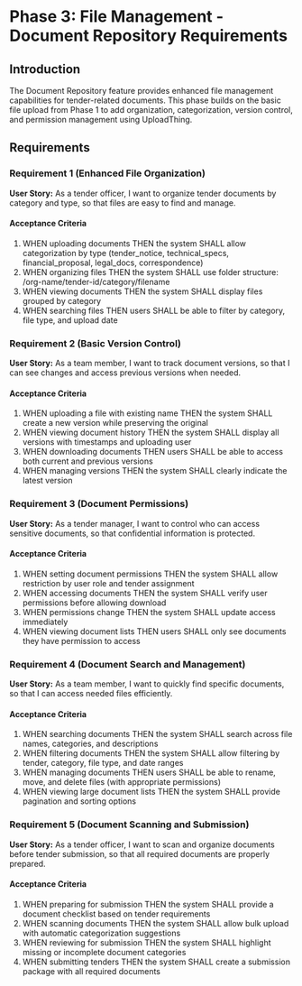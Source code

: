 # Phase 3: File Management - Document Repository Requirements

## Introduction

The Document Repository feature provides enhanced file management capabilities for tender-related documents. This phase builds on the basic file upload from Phase 1 to add organization, categorization, version control, and permission management using UploadThing.

## Requirements

### Requirement 1 (Enhanced File Organization)

**User Story:** As a tender officer, I want to organize tender documents by category and type, so that files are easy to find and manage.

#### Acceptance Criteria

1. WHEN uploading documents THEN the system SHALL allow categorization by type (tender_notice, technical_specs, financial_proposal, legal_docs, correspondence)
2. WHEN organizing files THEN the system SHALL use folder structure: /org-name/tender-id/category/filename
3. WHEN viewing documents THEN the system SHALL display files grouped by category
4. WHEN searching files THEN users SHALL be able to filter by category, file type, and upload date

### Requirement 2 (Basic Version Control)

**User Story:** As a team member, I want to track document versions, so that I can see changes and access previous versions when needed.

#### Acceptance Criteria

1. WHEN uploading a file with existing name THEN the system SHALL create a new version while preserving the original
2. WHEN viewing document history THEN the system SHALL display all versions with timestamps and uploading user
3. WHEN downloading documents THEN users SHALL be able to access both current and previous versions
4. WHEN managing versions THEN the system SHALL clearly indicate the latest version

### Requirement 3 (Document Permissions)

**User Story:** As a tender manager, I want to control who can access sensitive documents, so that confidential information is protected.

#### Acceptance Criteria

1. WHEN setting document permissions THEN the system SHALL allow restriction by user role and tender assignment
2. WHEN accessing documents THEN the system SHALL verify user permissions before allowing download
3. WHEN permissions change THEN the system SHALL update access immediately
4. WHEN viewing document lists THEN users SHALL only see documents they have permission to access

### Requirement 4 (Document Search and Management)

**User Story:** As a team member, I want to quickly find specific documents, so that I can access needed files efficiently.

#### Acceptance Criteria

1. WHEN searching documents THEN the system SHALL search across file names, categories, and descriptions
2. WHEN filtering documents THEN the system SHALL allow filtering by tender, category, file type, and date ranges
3. WHEN managing documents THEN users SHALL be able to rename, move, and delete files (with appropriate permissions)
4. WHEN viewing large document lists THEN the system SHALL provide pagination and sorting options

### Requirement 5 (Document Scanning and Submission)

**User Story:** As a tender officer, I want to scan and organize documents before tender submission, so that all required documents are properly prepared.

#### Acceptance Criteria

1. WHEN preparing for submission THEN the system SHALL provide a document checklist based on tender requirements
2. WHEN scanning documents THEN the system SHALL allow bulk upload with automatic categorization suggestions
3. WHEN reviewing for submission THEN the system SHALL highlight missing or incomplete document categories
4. WHEN submitting tenders THEN the system SHALL create a submission package with all required documents
